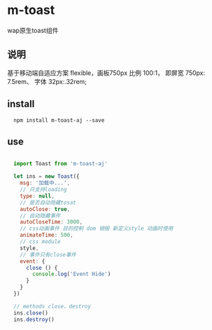 # m-toast

wap原生toast组件

## 说明

基于移动端自适应方案 flexible，画板750px 比例 100:1， 即屏宽 750px: 7.5rem、 字体 32px:.32rem;

## install

```shell
  npm install m-toast-aj --save
```

## use

```javascript

  import Toast from 'm-toast-aj'

  let ins = new Toast({
    msg: '加载中...',
    // 只支持loading
    type: null,
    // 是否自动隐藏tosat
    autoClose: true,
    // 自动隐藏事件
    autoCloseTime: 3000,
    // css动画事件 目的控制 dom 销毁 新定义style 动画时使用
    animateTime: 500,
    // css module
    style,
    // 事件只有close事件
    event: {
      close () {
        console.log('Event Hide')
      }
    }
  })

  // methods close、destroy
  ins.close()
  ins.destroy()


```